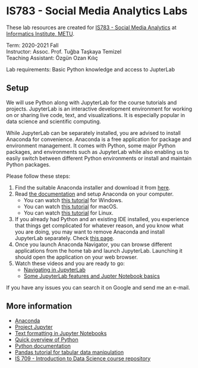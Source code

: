 # IS783 - Social Media Analytics Labs

These lab resources are created for [IS783 - Social Media Analytics](https://catalog.metu.edu.tr/course.php?prog=901&course_code=9010783) at [Informatics Institute, METU](https://ii.metu.edu.tr/).

Term: 2020-2021 Fall  
Instructor: Assoc. Prof. Tuğba Taşkaya Temizel  
Teaching Assistant: Özgün Ozan Kılıç

Lab requirements: Basic Python knowledge and access to JupterLab

## Setup

We will use Python along with JupyterLab for the course tutorials and projects. JupyterLab is an interactive development environment for working on or sharing live code, text, and visualizations. It is especially popular in data science and scientific computing.

While JupyterLab can be separately installed, you are advised to install Anaconda for convenience. Anaconda is a free application for package and environment management. It comes with Python, some major Python packages, and environments such as JupyterLab while also enabling us to easily switch between different Python environments or install and maintain Python packages.

Please follow these steps:
1. Find the suitable Anaconda installer and download it from [here](https://www.anaconda.com/products/individual).
1. Read [the documentation](https://docs.anaconda.com/anaconda/install/) and setup Anaconda on your computer.
    * You can watch [this tutorial](https://youtu.be/30oXSTTF9p8?t=106) for Windows.
    * You can watch [this tutorial](https://youtu.be/2JeoNlCcLOM?t=14) for macOS.
    * You can watch [this tutorial](https://www.youtube.com/watch?v=WFswV4J2ZEs&feature=&t=22) for Linux.
1. If you already had Python and an existing IDE installed, you experience that things get complicated for whatever reason, and you know what you are doing, you may want to remove Anaconda and install JupyterLab separately. Check [this page](https://jupyterlab.readthedocs.io/en/stable/getting_started/installation.html).
1. Once you launch Anaconda Navigator, you can browse different applications from the home tab and launch JupyterLab. Launching it should open the application on your web browser.
1. Watch these videos and you are ready to go:
    * [Navigating in JupyterLab](https://youtu.be/KyrJBlJB_po?t=8)
    * [Some JupyterLab features and Jupter Notebook basics](https://www.youtube.com/watch?v=A5YyoCKxEOU)

If you have any issues you can search it on Google and send me an e-mail.

## More information

* [Anaconda](https://www.anaconda.com/)
* [Project Jupyter](https://jupyter.org/)
* [Text formatting in Jupyter Notebooks](https://jupyter-notebook.readthedocs.io/en/stable/examples/Notebook/Working%20With%20Markdown%20Cells.html)
* [Quick overview of Python](https://www.youtube.com/watch?v=I2wURDqiXdM)
* [Python documentation](https://docs.python.org/3/)
* [Pandas tutorial for tabular data manipulation](https://www.youtube.com/watch?v=e60ItwlZTKM)
* [IS 709 - Introduction to Data Science course repository](https://github.com/eceisik/IntroductionToDataScience)